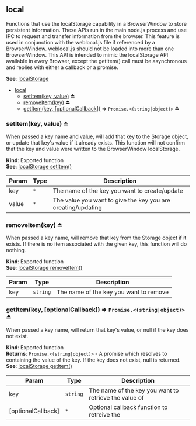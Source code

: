 <a name="module_local"></a>

## local
Functions that use the localStorage capability in a BrowserWindow to store persistent information. These APIsrun in the main node.js process and use IPC to request and transfer information from the browser. Thisfeature is used in conjunction with the weblocal.js file if referenced by a BrowserWindow. weblocal.js shouldnot be loaded into more than one BrowserWindow. This API is intended to mimic the localStorage API available in every Browser, except the getItem() call must be asynchronous and replies with either a callback or a promise.

**See**: [localStorage](https://developer.mozilla.org/en-US/docs/Web/API/Window/localStorage)  

* [local](#module_local)
    * [setItem(key, value)](#exp_module_local--setItem) ⏏
    * [removeItem(key)](#exp_module_local--removeItem) ⏏
    * [getItem(key, [optionalCallback])](#exp_module_local--getItem) ⇒ <code>Promise.&lt;(string\|object)&gt;</code> ⏏

<a name="exp_module_local--setItem"></a>

### setItem(key, value) ⏏
When passed a key name and value, will add that key to the Storage object, or update that key's value if it already exists. This function will not confirm that the key and valuewere written to the BrowserWindow localStorage.

**Kind**: Exported function  
**See**: [localStorage setItem()](https://developer.mozilla.org/en-US/docs/Web/API/Storage/setItem)  

| Param | Type | Description |
| --- | --- | --- |
| key | <code>\*</code> | The name of the key you want to create/update |
| value | <code>\*</code> | The value you want to give the key you are creating/updating |

<a name="exp_module_local--removeItem"></a>

### removeItem(key) ⏏
When passed a key name, will remove that key from the Storage object if it exists. If there is no item associated with the given key, this function will do nothing.

**Kind**: Exported function  
**See**: [localStorage removeItem()](https://developer.mozilla.org/en-US/docs/Web/API/Storage/removeItem)  

| Param | Type | Description |
| --- | --- | --- |
| key | <code>string</code> | The name of the key you want to remove |

<a name="exp_module_local--getItem"></a>

### getItem(key, [optionalCallback]) ⇒ <code>Promise.&lt;(string\|object)&gt;</code> ⏏
When passed a key name, will return that key's value, or null if the key does not exist.

**Kind**: Exported function  
**Returns**: <code>Promise.&lt;(string\|object)&gt;</code> - A promise which resolves to containing the value of the key. If the key does not exist, null is returned.  
**See**: [localStorage getItem()](https://developer.mozilla.org/en-US/docs/Web/API/Storage/getItem)  

| Param | Type | Description |
| --- | --- | --- |
| key | <code>string</code> | The name of the key you want to retrieve the value of |
| [optionalCallback] | <code>\*</code> | Optional callback function to retreive the |

